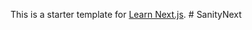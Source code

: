 This is a starter template for [Learn Next.js](https://nextjs.org/learn).
#   S a n i t y N e x t  
 